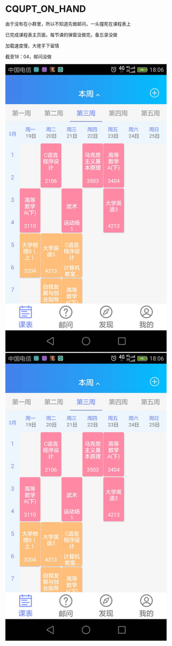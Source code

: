 # CQUPT_ON_HAND
由于没有在小群里，所以不知道先做邮问，一头撞死在课程表上

已完成课程表主页面，每节课的弹窗没做完，备忘录没做

加载速度慢，大佬手下留情

截至18：04，邮问没做

![Image text](https://raw.githubusercontent.com/SS-Knife/CQUPT_ON_HAND/master/QQ图片20180527180747.jpg)
![Image text](https://raw.githubusercontent.com/SS-Knife/CQUPT_ON_HAND/master/QQ图片20180527180747.jpg)
